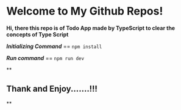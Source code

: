 # Welcome to My Github Repos!

**Hi, there this  repo is of Todo App made by TypeScript to clear the concepts of Type Script**



***Initializing Command*** == `npm install` 

***Run command*** == `npm run dev`


**

## Thank and Enjoy.......!!!

**

